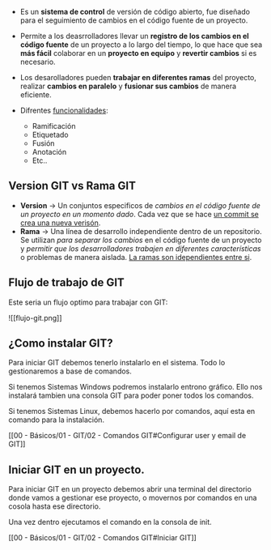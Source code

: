 - Es un **sistema de control** de versión de código abierto, fue diseñado para el seguimiento de cambios en el código fuente de un proyecto.

- Permite a los deasrrolladores llevar un **registro de los cambios en el código fuente** de un proyecto a lo largo del tiempo, lo que hace que sea **más fácil** colaborar en un **proyecto en equipo** y **revertir cambios** si es necesario.

- Los desarolladores pueden **trabajar en diferentes ramas** del proyecto, realizar **cambios en paralelo** y **fusionar sus cambios** de manera eficiente.

- Difrentes <u>funcionalidades</u>:
	- Ramificación
	- Etiquetado
	- Fusión
	- Anotación
	- Etc..

## Version GIT vs Rama GIT
- **Version** -> Un conjuntos especificos de *cambios en el código fuente de un proyecto en un momento dado*. Cada vez que se hace <u>un commit se crea una nueva verisón</u>.
- **Rama** -> Una línea de desarrollo independiente dentro de un repositorio. Se utilizan *para separar los cambios* en el código fuente de un proyecto y *permitir que los desarrolladores trabajen en diferentes características* o problemas de manera aislada. <u>La ramas son idependientes entre si</u>.

## Flujo de trabajo de GIT
Este seria un flujo optimo para trabajar con GIT:

![[flujo-git.png]]

## ¿Como instalar GIT?

Para iniciar GIT debemos tenerlo instalarlo en el sistema. Todo lo gestionaremos a base de comandos.

Si tenemos Sistemas Windows podremos instalarlo entrono gráfico. Ello nos instalará tambien una consola GIT para poder poner todos los comandos.

Si tenemos Sistemas Linux, debemos hacerlo por comandos, aquí esta en comando para la instalación.

[[00 - Básicos/01 - GIT/02 - Comandos GIT#Configurar user y email de GIT]]

## Iniciar GIT en un proyecto.
Para iniciar GIT en un proyecto debemos abrir una terminal del directorio donde vamos a gestionar ese proyecto, o movernos por comandos en una cosola hasta ese directorio.

Una vez dentro ejecutamos el comando en la consola de init.

[[00 - Básicos/01 - GIT/02 - Comandos GIT#Iniciar GIT]]
 